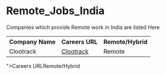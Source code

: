 # Remote_Jobs_India
Companies which provide Remote work in India are listed Here
<table>
<tr><th>Company Name</th><th>Careers URL</th><th>Remote/Hybrid</th></tr>
<tr><td>Clootrack</td><td><a href = "https://github.com/Amandeep-2/Remote_Jobs_India.git">Clootrack</td><td>Remote</td></tr>
</table>">Careers URL</th><th>Remote/Hybrid</th></td>
